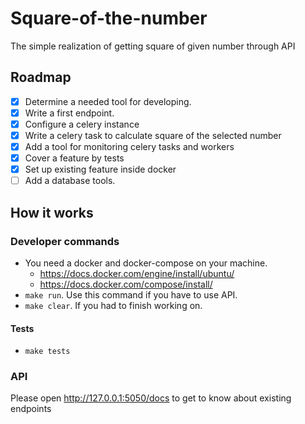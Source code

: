 # Square-of-the-number

The simple realization of getting square of given number through API

## Roadmap

- [x] Determine a needed tool for developing.
- [x] Write a first endpoint.
- [x] Configure a celery instance
- [x] Write a celery task to calculate square of the selected number
- [x] Add a tool for monitoring celery tasks and workers
- [x] Cover a feature by tests
- [x] Set up existing feature inside docker
- [ ] Add a database tools.

## How it works

### Developer commands

- You need a docker and docker-compose on your machine.
   - https://docs.docker.com/engine/install/ubuntu/
    - https://docs.docker.com/compose/install/
- `make run`. Use this command if you have to use API.
- `make clear`. If you had to finish working on.

#### Tests

- `make tests`


### API
Please open http://127.0.0.1:5050/docs to get to know about existing endpoints

